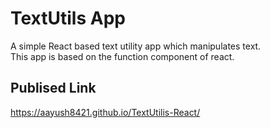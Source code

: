 # TextUtils App

A simple React based text utility app which manipulates text.<br>
This app is based on the function component of react.

## Publised Link

https://aayush8421.github.io/TextUtilis-React/
